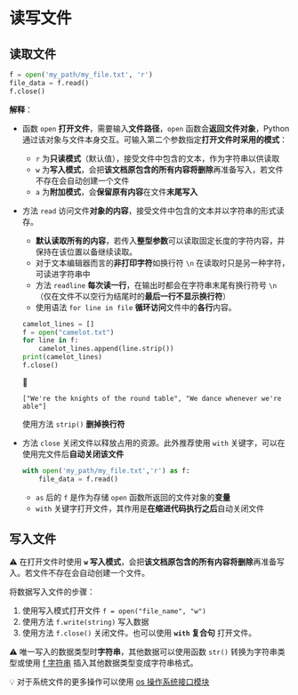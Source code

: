 # 读写文件

## 读取文件

```python
f = open('my_path/my_file.txt', 'r')
file_data = f.read()
f.close()
```

**解释**：
* 函数 `open` **打开文件**，需要输入**文件路径**，`open` 函数会**返回文件对象**，Python 通过该对象与文件本身交互。可输入第二个参数指定**打开文件时采用的模式**：
    * `r` 为**只读模式**（默认值），接受文件中包含的文本，作为字符串以供读取
    * `w` 为**写入模式**，会把**该文档原包含的所有内容将删除**再准备写入，若文件不存在会自动创建一个文件
    * `a` 为**附加模式**，会**保留原有内容**在文件**末尾写入**

* 方法 `read` 访问文件**对象的内容**，接受文件中包含的文本并以字符串的形式读存。
    * **默认读取所有的内容**，若传入**整型参数**可以读取固定长度的字符内容，并保持在该位置以备继续读取。
    * 对于文本编辑器而言的**非打印字符**如换行符 `\n` 在读取时只是另一种字符，可读进字符串中
    * 方法 `readline` **每次读一行**，在输出时都会在字符串末尾有换行符号 `\n`（仅在文件不以空行为结尾时的**最后一行不显示换行符**）
    * 使用语法 `for line in file` **循环访问**文件中的**各行**内容。
    ```python
    camelot_lines = []
    f = open("camelot.txt")
    for line in f:
        camelot_lines.append(line.strip())
    print(camelot_lines)
    f.close()
    ```

    :hammer:

    ```shell
    ["We're the knights of the round table", "We dance whenever we're able"]
    ```

    使用方法 `strip()` **删掉换行符**

* 方法 `close` 关闭文件以释放占用的资源。此外推荐使用 `with` 关键字，可以在使用完文件后**自动关闭该文件**

    ```python
    with open('my_path/my_file.txt','r') as f:
        file_data = f.read()
    ```

    * `as` 后的 `f` 是作为存储 `open` 函数所返回的文件对象的**变量**
    * `with` 关键字打开文件，其作用是**在缩进代码执行之后**自动关闭文件

## 写入文件
:warning: 在打开文件时使用 **`w` 写入模式**，会把**该文档原包含的所有内容将删除**再准备写入。若文件不存在会自动创建一个文件。

将数据写入文件的步骤：

1. 使用写入模式打开文件 `f = open("file_name", "w")`
2. 使用方法 `f.write(string)` 写入数据
3. 使用方法 `f.close()` 关闭文件。也可以使用 **`with` 复合句** 打开文件。

:warning: 唯一写入的数据类型时**字符串**，其他数据可以使用函数 `str()` 转换为字符串类型或使用 [f 字符串](./字符串和文本.md) 插入其他数据类型变成字符串格式。

:bulb: 对于系统文件的更多操作可以使用 [os 操作系统接口模块](./常用库.md)